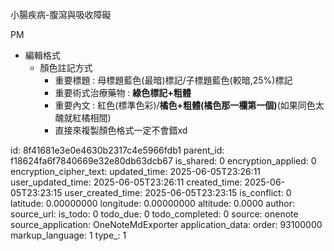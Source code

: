小腸疾病-腹瀉與吸收障礙

PM

- 編輯格式
  - 顏色註記方式
    - 重要標題 : 母標題藍色(最暗)標記/子標題藍色(較暗,25%)標記
    - 重要術式治療藥物 : **綠色標記+粗體**
    - 重要內文 : 紅色(標準色彩)/**橘色+粗體(橘色那一欄第一個)**(如果同色太醜就紅橘相間)
    - 直接來複製顏色格式一定不會錯xd



id: 8f41681e3e0e4630b2317c4e5966fdb1
parent_id: f18624fa6f7840669e32e80db63dcb67
is_shared: 0
encryption_applied: 0
encryption_cipher_text: 
updated_time: 2025-06-05T23:26:11
user_updated_time: 2025-06-05T23:26:11
created_time: 2025-06-05T23:23:15
user_created_time: 2025-06-05T23:23:15
is_conflict: 0
latitude: 0.00000000
longitude: 0.00000000
altitude: 0.0000
author: 
source_url: 
is_todo: 0
todo_due: 0
todo_completed: 0
source: onenote
source_application: OneNoteMdExporter
application_data: 
order: 93100000
markup_language: 1
type_: 1